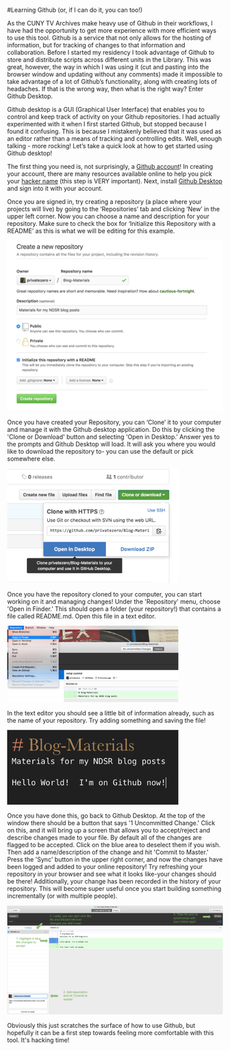 #Learning Github (or, if I can do it, you can too!)

As the CUNY TV Archives make heavy use of Github in their workflows, I have had the opportunity to get more experience with more efficient ways to use this tool.  Github is a service that not only allows for the hosting of information, but for tracking of changes to that information and collaboration.  Before I started my residency I took advantage of Github to store and distribute scripts across different units in the Library.  This was great, however, the way in which I was using it (cut and pasting into the browser window and updating without any comments) made it impossible to take advantage of a lot of Github’s functionality, along with creating lots of headaches.  If that is the wrong way, then what is the right way?  Enter Github Desktop.

Github desktop is a GUI (Graphical User Interface) that enables you to control and keep track of activity on your Github repositories.  I had actually experimented with it when I first started Github, but stopped because I found it confusing.  This is because I mistakenly believed that it was used as an editor rather than a means of tracking and controlling edits.  Well, enough talking - more rocking!  Let’s take a quick look at how to get started using Github desktop!

The first thing you need is, not surprisingly, a [Github account](https://github.com/)!  In creating your account, there are many resources available online to help you pick your [hacker name](https://github.com/) (this step is VERY important). Next, install [Github Desktop](https://desktop.github.com/) and sign into it with your account.

Once you are signed in, try creating a repository (a place where your projects will live) by going to the ‘Repositories’ tab and clicking ‘New’ in the upper left corner.  Now you can choose a name and description for your repository.  Make sure to check the box for ‘Initialize this Repository with a README’ as this is what we will be editing for this example.


<img src="https://github.com/privatezero/Blog-Materials/blob/master/Github_Blog_Pic1.png" width="600">


Once you have created your Repository, you can ‘Clone’ it to your computer and manage it with the Github desktop application. Do this by clicking the 'Clone or Download' button and selecting 'Open in Desktop.' Answer yes to the prompts and Github Desktop will load. It will ask you where you would like to download the repository to- you can use the default or pick somewhere else.


<img src="https://github.com/privatezero/Blog-Materials/blob/master/Github_Blog_Pic2.png" width="400">

Once you have the repository cloned to your computer, you can start working on it and managing changes!  Under the 'Repository' menu, choose 'Open in Finder.'  This should open a folder (your repository!) that contains a file called README.md.  Open this file in a text editor.


<img src="https://github.com/privatezero/Blog-Materials/blob/master/Github_Blog_Pic3.png" width="400">

In the text editor you should see a little bit of information already, such as the name of your repository.  Try adding something and saving the file!


<img src="https://github.com/privatezero/Blog-Materials/blob/master/Github_Blog_Pic4.png" width="400">

Once you have done this, go back to Github Desktop.  At the top of the window there should be a button that says '1 Uncommitted Change.' Click on this, and it will bring up a screen that allows you to accept/reject and describe changes made to your file.  By default all of the changes are flagged to be accepted.  Click on the blue area to deselect them if you wish.  Then add a name/description of the change and hit 'Commit to Master.'  Press the 'Sync' button in the upper right corner, and now the changes have been logged and added to your online repository!  Try refreshing your repository in your browser and see what it looks like-your changes should be there!  Additionally, your change has been recorded in the history of your repository.  This will become super useful once you start building something incrementally (or with multiple people).

<img src="https://github.com/privatezero/Blog-Materials/blob/master/Github_Blog_Pic5.png">

Obviously this just scratches the surface of how to use Github, but hopefully it can be a first step towards feeling more comfortable with this tool.  It's hacking time!
